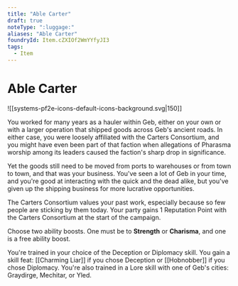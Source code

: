 ```yaml
---
title: "Able Carter"
draft: true
noteType: ":luggage:"
aliases: "Able Carter"
foundryId: Item.cZXIOf2WmYYfyJI3
tags:
  - Item
---
```


# Able Carter
![[systems-pf2e-icons-default-icons-background.svg|150]]

You worked for many years as a hauler within Geb, either on your own or with a larger operation that shipped goods across Geb's ancient roads. In either case, you were loosely affiliated with the Carters Consortium, and you might have even been part of that faction when allegations of Pharasma worship among its leaders caused the faction's sharp drop in significance.

Yet the goods still need to be moved from ports to warehouses or from town to town, and that was your business. You've seen a lot of Geb in your time, and you're good at interacting with the quick and the dead alike, but you've given up the shipping business for more lucrative opportunities.

The Carters Consortium values your past work, especially because so few people are sticking by them today. Your party gains 1 Reputation Point with the Carters Consortium at the start of the campaign.

Choose two ability boosts. One must be to **Strength** or **Charisma**, and one is a free ability boost.

You're trained in your choice of the Deception or Diplomacy skill. You gain a skill feat: [[Charming Liar]] if you chose Deception or [[Hobnobber]] if you chose Diplomacy. You're also trained in a Lore skill with one of Geb's cities: Graydirge, Mechitar, or Yled.
